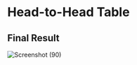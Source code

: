 # Head-to-Head Table



## Final Result
![Screenshot (90)](https://user-images.githubusercontent.com/29740457/213735601-11faf9ba-0c24-4196-94ce-2f765e737351.png)
